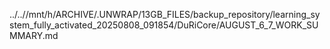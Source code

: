 ../..//mnt/h/ARCHIVE/.UNWRAP/13GB_FILES/backup_repository/learning_system_fully_activated_20250808_091854/DuRiCore/AUGUST_6_7_WORK_SUMMARY.md